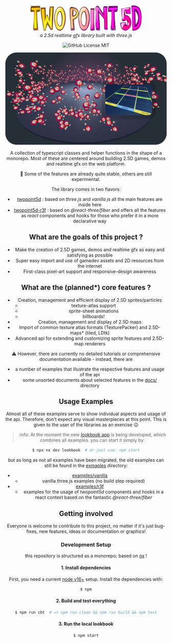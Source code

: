 <p align="center">
  <img width="350" src="docs/images/twopoint5d-700x168.png">
  <br>
  <em>a 2.5d realtime gfx library built with three.js</em>
</p>

<div align="center">

![GitHub License MIT](https://img.shields.io/github/license/wbkd/react-flow?color=%23ff0072)

</p>

![twopoint5d cover](cover.png)

A collection of typescript classes and helper functions in the shape of a monorepo. Most of these are centered around building 2.5D games, demos and realtime gfx on the web platform.

:rocket: Some of the features are already quite stable, others are still experimental.

The library comes in two flavors:
- [twopoint5d](packages/twopoint5d) : based on _three.js_ and _vanilla js_ all the main features are inside here
- [twopoint5d-r3f](packages/twopoint5d-r3f) : based on _@react-three/fiber_ and offers all the features as _react_ components and hooks for those who prefer it in a more declarative way

## What are the goals of this project ?

- Make the creation of 2.5D games, demos and realtime gfx as easy and satisfying as possible
- Super easy import and use of gamedev assets and 2D resources from the internet
- First-class pixel-art support and responsive-design awareness

## What are the (planned*) core features ?

- Creation, management and efficient display of 2.5D sprites/particles
  - texture-atlas support
  - sprite-sheet animations
  - billboards!
- Creation, management and display of 2.5D maps
- Import of common texture atlas formats (TexturePacker) and 2.5D-maps* (tiled, LDtk)
- Advanced api for extending and customizing sprite features and 2.5D-map renderers

:warning: However, there are currently no detailed tutorials or comprehensive documentation available - instead, there are
- a number of examples that illustrate the respective features and usage of the api
- some unsorted documents about selected features in the [docs/](docs/) directory

## Usage Examples

Almost all of these examples serve to show individual aspects and usage of the api. Therefore, don't expect any visual masterpieces at this point. This is given to the user of the libraries as an exercise :wink:

> :info: At the moment the new [lookbook app](./apps/lookbook/) is being developed, which combines all examples. you can start it simply by:

```sh
$ npx nx dev lookbook  # or just use: npm start
```

but as long as not all examples have been migrated, the old examples can still be found in the [exmaples](./examples/) directory:

- [examples/vanilla](./examples/vanilla/)
  - vanilla three.js examples (no build step required)
- [examples/r3f](./examples/r3f/)
  - examples for the usage of _twopoint5d_ components and hooks in a react context based on the fantastic _@react-three/fiber_

## Getting involved

Everyone is welcome to contribute to this project, no matter if it's just bug-fixes, new features, ideas or documentation or graphics!

### Development Setup

this repository is structured as a monorepo; based on [nx](https://nx.dev/) !

#### 1. Install dependencies

First, you need a current [node v16+](https://nodejs.org/) setup.
Install the dependencies with:

```sh
$ npm
```

#### 2. Build and test everything

```sh
$ npm run cbt  # => npm run clean && npm run build && npm test
```

#### 3. Run the local lookbook

```sh
$ npm start
```
